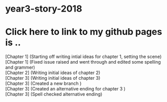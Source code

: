 # year3-story-2018

 
<h1><ahref ="https://kenkilmartin.github.io/year3-story-2018/"> Click here to link to my github pages is .. </h1> 
[Chapter 1] (Starting off writing intial ideas for chapter 1, setting the scene)
<br>
[Chapter 1] (Fixed issue raised and went through and edited some spelling and grammer)
<br>
[Chapter 2] (Writing initial ideas of chapter 2)
<br>
[Chapter 3] (Writing initial ideas of chapter 3)
<br>
[Chapter 3] (Created a new branch )
<br>
[Chapter 3] (Created an alternative ending for chapter 3 )
<br>
[Chapter 3] (Spell checked alternative ending)